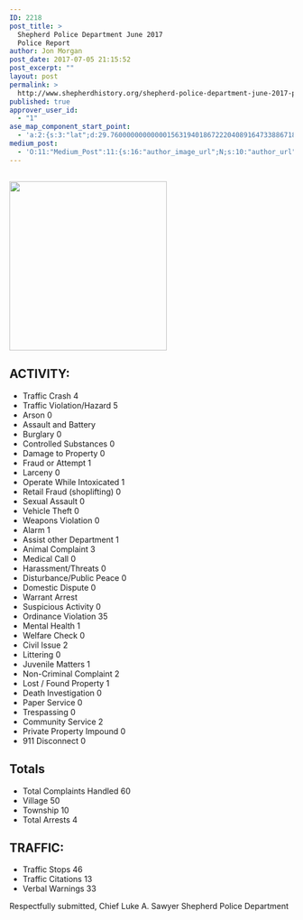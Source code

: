 ```yaml
---
ID: 2218
post_title: >
  Shepherd Police Department June 2017
  Police Report
author: Jon Morgan
post_date: 2017-07-05 21:15:52
post_excerpt: ""
layout: post
permalink: >
  http://www.shepherdhistory.org/shepherd-police-department-june-2017-police-report/
published: true
approver_user_id:
  - "1"
ase_map_component_start_point:
  - 'a:2:{s:3:"lat";d:29.760000000000001563194018672220408916473388671875;s:3:"lng";d:-95.3799999999999954525264911353588104248046875;}'
medium_post:
  - 'O:11:"Medium_Post":11:{s:16:"author_image_url";N;s:10:"author_url";N;s:11:"byline_name";N;s:12:"byline_email";N;s:10:"cross_link";s:2:"no";s:2:"id";N;s:21:"follower_notification";s:3:"yes";s:7:"license";s:19:"all-rights-reserved";s:14:"publication_id";s:12:"881fb60cdbf3";s:6:"status";s:4:"none";s:3:"url";N;}'
---
```

<h2><img class="alignnone size-medium wp-image-2220" src="http://www.shepherdhistory.org/wp-content/uploads/2017/07/badge-300px-279x300.png" alt="" width="279" height="300" /></h2>
<h2>ACTIVITY:</h2>
<ul>
 	<li>Traffic Crash 4</li>
 	<li>Traffic Violation/Hazard 5</li>
 	<li>Arson 0</li>
 	<li>Assault and Battery</li>
 	<li>Burglary 0</li>
 	<li>Controlled Substances 0</li>
 	<li>Damage to Property 0</li>
 	<li>Fraud or Attempt 1</li>
 	<li>Larceny 0</li>
 	<li>Operate While Intoxicated 1</li>
 	<li>Retail Fraud (shoplifting) 0</li>
 	<li>Sexual Assault 0</li>
 	<li>Vehicle Theft 0</li>
 	<li>Weapons Violation 0</li>
 	<li>Alarm 1</li>
 	<li>Assist other Department 1</li>
 	<li>Animal Complaint 3</li>
 	<li>Medical Call 0</li>
 	<li>Harassment/Threats 0</li>
 	<li>Disturbance/Public Peace 0</li>
 	<li>Domestic Dispute 0</li>
 	<li>Warrant Arrest</li>
 	<li>Suspicious Activity 0</li>
 	<li>Ordinance Violation 35</li>
 	<li>Mental Health 1</li>
 	<li>Welfare Check 0</li>
 	<li>Civil Issue 2</li>
 	<li>Littering 0</li>
 	<li>Juvenile Matters 1</li>
 	<li>Non-Criminal Complaint 2</li>
 	<li>Lost / Found Property 1</li>
 	<li>Death Investigation 0</li>
 	<li>Paper Service 0</li>
 	<li>Trespassing 0</li>
 	<li>Community Service 2</li>
 	<li>Private Property Impound 0</li>
 	<li>911 Disconnect 0</li>
</ul>
<h2>Totals</h2>
<ul>
 	<li>Total Complaints Handled 60</li>
 	<li>Village 50</li>
 	<li>Township 10</li>
 	<li>Total Arrests 4</li>
</ul>
<h2>TRAFFIC:</h2>
<ul>
 	<li>Traffic Stops 46</li>
 	<li>Traffic Citations 13</li>
 	<li>Verbal Warnings 33</li>
</ul>
Respectfully submitted,
Chief Luke A. Sawyer
Shepherd Police Department